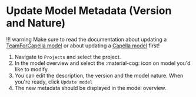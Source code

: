 <!--
 ~ SPDX-FileCopyrightText: Copyright DB InfraGO AG and contributors
 ~ SPDX-License-Identifier: Apache-2.0
 -->

# Update Model Metadata (Version and Nature)

<!-- prettier-ignore -->
!!! warning
    Make sure to read the documentation about updating a [TeamForCapella model](../../tools/capella/teamforcapella/update.md) or about updating a [Capella model](../../tools/capella/update.md) first!

1. Navigate to `Projects` and select the project.
1. In the model overview and select the :material-cog: icon on model you'd like
   to modify.
1. You can edit the description, the version and the model nature. When you're
   ready, click `Update model`
1. The new metadata should be displayed in the model overview.
